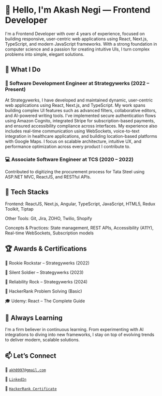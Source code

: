 # 👋 Hello, I'm Akash Negi — Frontend Developer

I'm a Frontend Developer with over 4 years of experience, focused on building responsive, user-centric web applications using React, Next.js, TypeScript, and modern JavaScript frameworks. With a strong foundation in computer science and a passion for creating intuitive UIs, I turn complex problems into simple, elegant solutions.

## 🔧 What I Do
### 💼 Software Development Engineer at Strategywerks (2022 – Present)

At Strategywerks, I have developed and maintained dynamic, user-centric web applications using React, Next.js, and TypeScript. My work spans building complex UI features such as advanced filters, collaborative editors, and AI-powered writing tools. I’ve implemented secure authentication flows using Amazon Cognito, integrated Stripe for subscription-based payments, and ensured accessibility compliance across interfaces. My experience also includes real-time communication using WebSockets, voice-to-text integration in healthcare applications, and building location-based platforms with Google Maps. I focus on scalable architecture, intuitive UX, and performance optimization across every product I contribute to.

### 💻 Associate Software Engineer at TCS (2020 – 2022)
Contributed to digitizing the procurement process for Tata Steel using ASP.NET MVC, ReactJS, and RESTful APIs.

## 🚀 Tech Stacks
Frontend:
ReactJS, Next.js, Angular, TypeScript, JavaScript, HTML5, Redux Toolkit, Tiptap

Other Tools:
Git, Jira, ZOHO, Twilio, Shopify

Concepts & Practices:
State management, REST APIs, Accessibility (A11Y), Real-time WebSockets, Subscription models

## 🏆 Awards & Certifications

🥇 Rookie Rockstar – Strategywerks (2022)

🥈 Silent Soldier – Strategywerks (2023)

🥉 Reliability Rock – Strategywerks (2024)

📜 HackerRank Problem Solving (Basic)

🎓 Udemy: React – The Complete Guide

## 🧠 Always Learning
I'm a firm believer in continuous learning. From experimenting with AI integrations to diving into new frameworks, I stay on top of evolving trends to deliver modern, scalable solutions.

## 📫 Let’s Connect

📧 [`akh0997@gmail.com`](akh0997@gmail.com)

💼 [`LinkedIn`](https://www.linkedin.com/in/akash-negi-699415131/?utm_source=share&utm_campaign=share_via&utm_content=profile&utm_medium=android_app)

📄 [`HackerRank Certificate`](https://www.hackerrank.com/certificates/5eb03924ca42)